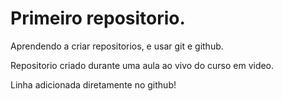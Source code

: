 # Primeiro repositorio.
 Aprendendo a criar repositorios, e usar git e github.

 Repositorio criado durante uma aula ao vivo do curso em video.

Linha adicionada diretamente no github!
 
